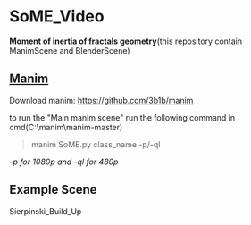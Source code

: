 # SoME_Video
**Moment of inertia of fractals geometry**(this repository contain ManimScene and BlenderScene)

## [Manim](https://github.com/thanniti/SoME_Video/blob/main/SoME.py)
Download manim: https://github.com/3b1b/manim

to run the "Main manim scene" run the following command in cmd(C:\manim\manim-master)
>manim SoME.py class_name -p/-ql

*-p for 1080p and -ql for 480p*

## Example Scene
Sierpinski_Build_Up
[]()


